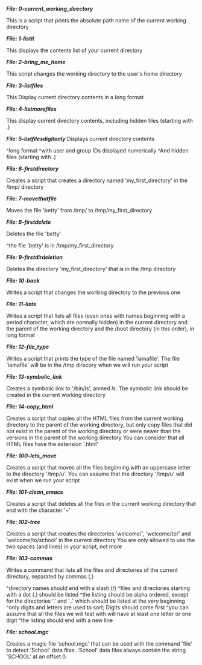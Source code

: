 ***File: 0-current_working_directory***

This is a script that prints the absolute path name of the current working directory

***File: 1-listit***

This displays the contents list of your current directory

***File: 2-bring_me_home***

This script changes the working directory to the user's home directory

***File: 3-listfiles***

This Display current directory contents in a long format

***File: 4-listmorefiles***

This display current directory contents, including hidden files (starting with .)

***File: 5-listfilesdigitonly***
Displays current directory contents

^long format
^with user and group IDs displayed numerically
^And hidden files (starting with .)

***File: 6-firstdirectory***

Creates a script that creates a directory named 'my_first_directory' in the /tmp/ directory

***File: 7-movethatfile***

Moves the file 'betty' from /tmp/ to /tmp/my_first_directory

***File: 8-firstdelete***

Deletes the file 'betty'

^the file 'betty' is in /tmp/my_first_directory

***File: 9-firstdirdeletion***

Deletes the directory 'my_first_directory' that is in the /tmp directory

***File: 10-back***

Writes a script that changes the working directory to the previous one

***File: 11-lists***

Writes a script that lists all files (even ones with names beginning with a period character, which are normally hidden) in the current directory and the parent of the working directory and the /boot directory (in this order), in long format

***File: 12-file_type***

Writes a script that prints the type of the file named 'iamafile'. The file 'iamafile' will be in the /tmp direcory when we will run your script

***File: 13-symbolic_link***

Creates a symbolic link to '/bin/ls', anmed _ls_. The symbolic link should be created in the current working directory

***File: 14-copy_html***

Creates a script that copies all the HTML files from the current working directory to the parent of the working directory, but only copy files that did not exist in the parent of the working directory or were newer than the versions in the parent of the working directory
You can consider that all HTML files have the extension '.html'

***File: 100-lets_move***

Creates a script that moves all the files beginning with an uppercase letter to the directory '/tmp/u'. You can assume that the directory '/tmp/u' will exist when we run your script

***File: 101-clean_emacs***

Creates a script that deletes all the files in the current working directory that end with the character '~'

***File: 102-tree***

Creates a script that creates the directories 'welcome/', 'welcome/to/' and 'welcome/to/school' in the current directory
You are only allowed to use the two spaces (and lines) in your script, not more

***File: 103-commas***

Writes a command that lists all the files and directories of the current directory, separated by commas (,)

^directory names should end with a slash (/)
^files and directories starting with a dot (.) should be listed
^the listing should be alpha ordered, except for the directories '.' and '..' which should be listed at the very beginning
^only digits and letters are used to sort; Digits should come first
^you can assume that all the files we will test with will have at least one letter or one digit
^the listing should end with a new line

***File: school.mgc***

Creates a magic file 'school.mgc' that can be used with the command 'file' to detect 'School' data files. 'School' data files always contain the string 'SCHOOL' at an offset 0.